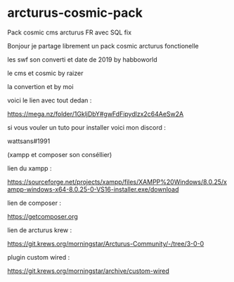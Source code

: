 # arcturus-cosmic-pack


Pack cosmic cms arcturus FR  avec SQL fix 


Bonjour je partage librement un pack cosmic arcturus fonctionelle


les swf son converti et date de 2019 by habboworld 

le cms et cosmic by raizer 

la convertion et by moi 

voici le lien avec tout dedan : 

https://mega.nz/folder/1GkljDbY#gwFdFipydlzx2c64AeSw2A


si vous vouler un tuto pour installer voici mon discord :

wattsans#1991


(xampp et composer son conséllier) 

lien du xampp : 

https://sourceforge.net/projects/xampp/files/XAMPP%20Windows/8.0.25/xampp-windows-x64-8.0.25-0-VS16-installer.exe/download



lien de composer : 

https://getcomposer.org

lien de arcturus krew : 

https://git.krews.org/morningstar/Arcturus-Community/-/tree/3-0-0

plugin custom wired : 

https://git.krews.org/morningstar/archive/custom-wired
